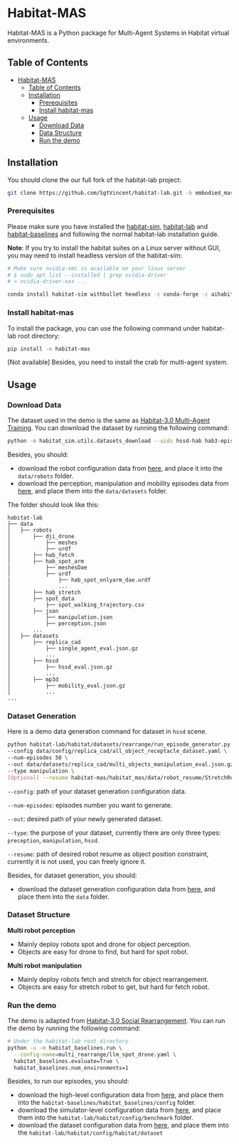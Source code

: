 # Habitat-MAS

Habitat-MAS is a Python package for Multi-Agent Systems in Habitat virtual environments.

## Table of Contents
- [Habitat-MAS](#habitat-mas)
  - [Table of Contents](#table-of-contents)
  - [Installation](#installation)
    - [Prerequisites](#prerequisites)
    - [Install habitat-mas](#install-habitat-mas)
  - [Usage](#usage)
    - [Download Data](#download-data)
    - [Data Structure](#data-structure)
    - [Run the demo](#run-the-demo)

## Installation

You should clone the our full fork of the habitat-lab project:

```sh
git clone https://github.com/SgtVincent/habitat-lab.git -b embodied_mas
```

### Prerequisites

Please make sure you have installed the [habitat-sim](https://github.com/facebookresearch/habitat-sim/tree/v0.3.1), [habitat-lab](../README.md) and [habitat-baselines](../habitat-baselines/) and  following the normal habitat-lab installation guide.

**Note**: If you try to install the habitat suites on a Linux server without GUI, you may need to install headless version of the habitat-sim:

```sh
# Make sure nvidia-smi is available on your linux server
# $ sudo apt list --installed | grep nvidia-driver
# > nvidia-driver-xxx ...

conda install habitat-sim withbullet headless -c conda-forge -c aihabitat
```

### Install habitat-mas

To install the package, you can use the following command under habitat-lab root directory:

```sh
pip install -e habitat-mas
```

[Not available] Besides, you need to install the crab for multi-agent system.

## Usage

### Download Data
The dataset used in the demo is the same as [Habitat-3.0 Multi-Agent Training](../habitat-baselines/README.md#habitat-30-multi-agent-training). You can download the dataset by running the following command:

```sh
python -m habitat_sim.utils.datasets_download --uids hssd-hab hab3-episodes habitat_humanoids hab_spot_arm hab3-episodes ycb hssd-hab hab3_bench_assets rearrange_task_assets
```

Besides, you should:
- download the robot configuration data from [here](https://drive.google.com/drive/folders/132Fhf0YGCEgMFUw93-b48eRiv4E9pj8h), and place it into the `data/robots` folder.
- download the perception, manipulation and mobility episodes data from [here](https://drive.google.com/drive/folders/1fnhzhRAW7Pzw48A4YsoijgdDPiKCArnK), and place them into the `data/datasets` folder.

The folder should look like this:
```
habitat-lab
├── data
│   ├── robots
│       ├── dji_drone
│           ├── meshes
│           ├── urdf
│       ├── hab_fetch
│       ├── hab_spot_arm
|           ├── meshesDae
│           ├── urdf
|               ├── hab_spot_onlyarm_dae.urdf
│               ...
│       ├── hab_stretch
│       ├── spot_data
│           ├── spot_walking_trajectory.csv
│       ├── json
│           ├── manipulation.json
│           ├── perception.json
│       ...
│   ├── datasets
│       ├── replica_cad
│           ├── single_agent_eval.json.gz
│           ...
│       ├── hssd
│           ├── hssd_eval.json.gz
│           ...
│       ├── mp3d
│           ├── mobility_eval.json.gz
│           ...
...
```

### Dataset Generation

Here is a demo data generation command for dataset in `hssd` scene.

```sh
python habitat-lab/habitat/datasets/rearrange/run_episode_generator.py --run \
--config data/config/replica_cad/all_object_receptacle_dataset.yaml \
--num-episodes 50 \
--out data/datasets/replica_cad/multi_objects_manipulation_eval.json.gz \
--type manipulation \
[Optional] --resume habitat-mas/habitat_mas/data/robot_resume/StretchRobot_default.json
```

`--config`: path of your dataset generation configuration data.

`--num-episodes`: episodes number you want to generate.

`--out`: desired path of your newly generated dataset.

`--type`: the purpose of your dataset, currently there are only three types: `preception`, `manipulation`, `hssd`.

`--resume`: path of desired robot resume as object position constraint, currently it is not used, you can freely ignore it.

Besides, for dataset generation, you should:

- download the dataset generation configuration data from [here](https://drive.google.com/drive/folders/1YVoCg2-tGkKWrdej4km6Abxsop0wS9XJ), and place them into the `data` folder.

### Dataset Structure

**Multi robot perception**

- Mainly deploy robots spot and drone for object perception.
- Objects are easy for drone to find, but hard for spot robot.

**Multi robot manipulation**

- Mainly deploy robots fetch and stretch for object rearrangement.
- Objects are easy for stretch robot to get, but hard for fetch robot.

### Run the demo

The demo is adapted from [Habitat-3.0 Social Rearrangement](../habitat-baselines/README.md#social-rearrangement). You can run the demo by running the following command:

```sh
# Under the habitat-lab root directory
python -u -m habitat_baselines.run \
  --config-name=multi_rearrange/llm_spot_drone.yaml \
  habitat_baselines.evaluate=True \
  habitat_baselines.num_environments=1
```

Besides, to run our episodes, you should:

- download the high-level configuration data from [here](https://drive.google.com/drive/folders/1DR-WErfJLqmZuOCp1UUQ9T-scp8JdgPN), and place them into the `habitat-baselines/habitat_baselines/config` folder.
- download the simulator-level configuration data from [here](https://drive.google.com/drive/folders/1ovNky8ZzQVnVf_FyFaergRl3Qp94PWMz), and place them into the `habitat-lab/habitat/config/benchmark` folder.
- download the dataset configuration data from [here](https://drive.google.com/drive/folders/1bOM9aXEiifp-QL4w0GVj5qrGiU5ex0SI), and place them into the `habitat-lab/habitat/config/habitat/dataset`
